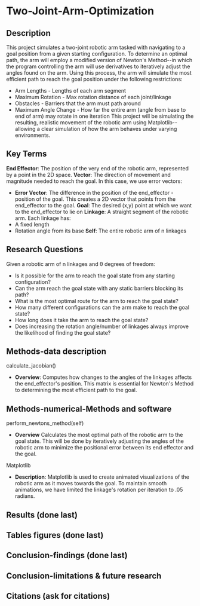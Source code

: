 # Two-Joint-Arm-Optimization

## Description
This project simulates a two-joint robotic arm tasked with navigating to a goal position from a given starting configuration.
To determine an optimal path, the arm will employ a modified version of Newton's Method--in which the program controlling the arm will use derivatives to iteratively adjust the angles found on the arm. Using this process, the arm will simulate the most efficient path to reach the goal position under the following restrictions:
* Arm Lengths - Lengths of each arm segment
* Maximum Rotation - Max rotation distance of each joint/linkage
* Obstacles - Barriers that the arm must path around
* Maximum Angle Change - How far the entire arm (angle from base to end of arm) may rotate in one iteration
This project will be simulating the resulting, realistic movement of the robotic arm using Matplotlib--allowing a clear simulation of how the arm behaves under varying environments.

## Key Terms
**End Effector**: The position of the very end of the robotic arm, represented by a point in the 2D space.
**Vector**: The direction of movement and magnitude needed to reach the goal. In this case, we use error vectors:
* **Error Vector**: The difference in the position of the end_effector - position of the goal. This creates a 2D vector that points from the end_effector to the goal.
**Goal**: The desired (x,y) point at which we want to the end_effector to lie on
**Linkage**: A straight segment of the robotic arm. Each linkage has:
* A fixed length
* Rotation angle from its base
**Self**: The entire robotic arm of n linkages

## Research Questions
Given a robotic arm of n linkages and &theta; degrees of freedom:
* Is it possible for the arm to reach the goal state from any starting configuration?
* Can the arm reach the goal state with any static barriers blocking its path?
* What is the most optimal route for the arm to reach the goal state?
* How many different configurations can the arm make to reach the goal state?
* How long does it take the arm to reach the goal state?
* Does increasing the rotation angle/number of linkages always improve the likelihood of finding the goal state?

## Methods-data description
calculate_jacobian()
 * **Overview**: Computes how changes to the angles of the linkages affects the end_effector's position. This matrix is essential for Newton's Method to determining the most efficient path to the goal.

## Methods-numerical-Methods and software
perform_newtons_method(self)
* **Overview** Calculates the most optimal path of the robotic arm to the goal state. This will be done by iteratively adjusting the angles of the robotic arm to minimize the positional error between its end effector and the goal.

Matplotlib
* **Description**: Matplotlib is used to create animated visualizations of the robotic arm as it moves towards the goal. To maintain smooth animations, we have limited the linkage's rotation per iteration to .05 radians.

## Results (done last)

## Tables figures (done last)

## Conclusion-findings (done last)

## Conclusion-limitations & future research

## Citations (ask for citations)
